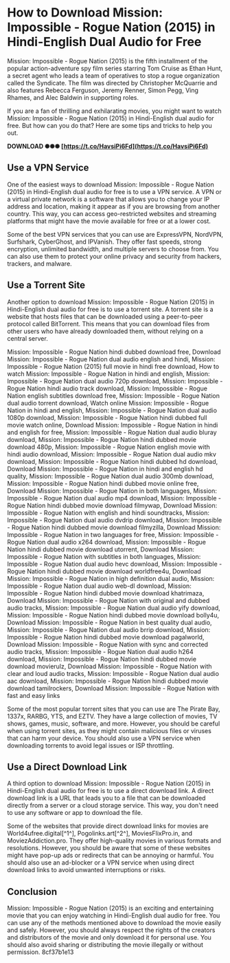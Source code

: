 
 
# How to Download Mission: Impossible - Rogue Nation (2015) in Hindi-English Dual Audio for Free
  
Mission: Impossible - Rogue Nation (2015) is the fifth installment of the popular action-adventure spy film series starring Tom Cruise as Ethan Hunt, a secret agent who leads a team of operatives to stop a rogue organization called the Syndicate. The film was directed by Christopher McQuarrie and also features Rebecca Ferguson, Jeremy Renner, Simon Pegg, Ving Rhames, and Alec Baldwin in supporting roles.
  
If you are a fan of thrilling and exhilarating movies, you might want to watch Mission: Impossible - Rogue Nation (2015) in Hindi-English dual audio for free. But how can you do that? Here are some tips and tricks to help you out.
 
**DOWNLOAD ✺✺✺ [https://t.co/HavsiPi6Fd](https://t.co/HavsiPi6Fd)**


  
## Use a VPN Service
  
One of the easiest ways to download Mission: Impossible - Rogue Nation (2015) in Hindi-English dual audio for free is to use a VPN service. A VPN or a virtual private network is a software that allows you to change your IP address and location, making it appear as if you are browsing from another country. This way, you can access geo-restricted websites and streaming platforms that might have the movie available for free or at a lower cost.
  
Some of the best VPN services that you can use are ExpressVPN, NordVPN, Surfshark, CyberGhost, and IPVanish. They offer fast speeds, strong encryption, unlimited bandwidth, and multiple servers to choose from. You can also use them to protect your online privacy and security from hackers, trackers, and malware.
  
## Use a Torrent Site
  
Another option to download Mission: Impossible - Rogue Nation (2015) in Hindi-English dual audio for free is to use a torrent site. A torrent site is a website that hosts files that can be downloaded using a peer-to-peer protocol called BitTorrent. This means that you can download files from other users who have already downloaded them, without relying on a central server.
 
Mission: Impossible - Rogue Nation hindi dubbed download free,  Download Mission: Impossible - Rogue Nation dual audio english and hindi,  Mission: Impossible - Rogue Nation (2015) full movie in hindi free download,  How to watch Mission: Impossible - Rogue Nation in hindi and english,  Mission: Impossible - Rogue Nation dual audio 720p download,  Mission: Impossible - Rogue Nation hindi audio track download,  Mission: Impossible - Rogue Nation english subtitles download free,  Mission: Impossible - Rogue Nation dual audio torrent download,  Watch online Mission: Impossible - Rogue Nation in hindi and english,  Mission: Impossible - Rogue Nation dual audio 1080p download,  Mission: Impossible - Rogue Nation hindi dubbed full movie watch online,  Download Mission: Impossible - Rogue Nation in hindi and english for free,  Mission: Impossible - Rogue Nation dual audio bluray download,  Mission: Impossible - Rogue Nation hindi dubbed movie download 480p,  Mission: Impossible - Rogue Nation english movie with hindi audio download,  Mission: Impossible - Rogue Nation dual audio mkv download,  Mission: Impossible - Rogue Nation hindi dubbed hd download,  Download Mission: Impossible - Rogue Nation in hindi and english hd quality,  Mission: Impossible - Rogue Nation dual audio 300mb download,  Mission: Impossible - Rogue Nation hindi dubbed movie online free,  Download Mission: Impossible - Rogue Nation in both languages,  Mission: Impossible - Rogue Nation dual audio mp4 download,  Mission: Impossible - Rogue Nation hindi dubbed movie download filmywap,  Download Mission: Impossible - Rogue Nation with english and hindi soundtracks,  Mission: Impossible - Rogue Nation dual audio dvdrip download,  Mission: Impossible - Rogue Nation hindi dubbed movie download filmyzilla,  Download Mission: Impossible - Rogue Nation in two languages for free,  Mission: Impossible - Rogue Nation dual audio x264 download,  Mission: Impossible - Rogue Nation hindi dubbed movie download utorrent,  Download Mission: Impossible - Rogue Nation with subtitles in both languages,  Mission: Impossible - Rogue Nation dual audio hevc download,  Mission: Impossible - Rogue Nation hindi dubbed movie download worldfree4u,  Download Mission: Impossible - Rogue Nation in high definition dual audio,  Mission: Impossible - Rogue Nation dual audio web-dl download,  Mission: Impossible - Rogue Nation hindi dubbed movie download khatrimaza,  Download Mission: Impossible - Rogue Nation with original and dubbed audio tracks,  Mission: Impossible - Rogue Nation dual audio yify download,  Mission: Impossible - Rogue Nation hindi dubbed movie download bolly4u,  Download Mission: Impossible - Rogue Nation in best quality dual audio,  Mission: Impossible - Rogue Nation dual audio brrip download,  Mission: Impossible - Rogue Nation hindi dubbed movie download pagalworld,  Download Mission: Impossible - Rogue Nation with sync and corrected audio tracks,  Mission: Impossible - Rogue Nation dual audio h264 download,  Mission: Impossible - Rogue Nation hindi dubbed movie download movierulz,  Download Mission: Impossible - Rogue Nation with clear and loud audio tracks,  Mission: Impossible - Rogue Nation dual audio aac download,  Mission: Impossible - Rogue Nation hindi dubbed movie download tamilrockers,  Download Mission: Impossible - Rogue Nation with fast and easy links
  
Some of the most popular torrent sites that you can use are The Pirate Bay, 1337x, RARBG, YTS, and EZTV. They have a large collection of movies, TV shows, games, music, software, and more. However, you should be careful when using torrent sites, as they might contain malicious files or viruses that can harm your device. You should also use a VPN service when downloading torrents to avoid legal issues or ISP throttling.
  
## Use a Direct Download Link
  
A third option to download Mission: Impossible - Rogue Nation (2015) in Hindi-English dual audio for free is to use a direct download link. A direct download link is a URL that leads you to a file that can be downloaded directly from a server or a cloud storage service. This way, you don't need to use any software or app to download the file.
  
Some of the websites that provide direct download links for movies are World4ufree.digital[^1^], Pogolinks.art[^2^], MoviesFlixPro.in, and MoviezAddiction.pro. They offer high-quality movies in various formats and resolutions. However, you should be aware that some of these websites might have pop-up ads or redirects that can be annoying or harmful. You should also use an ad-blocker or a VPN service when using direct download links to avoid unwanted interruptions or risks.
  
## Conclusion
  
Mission: Impossible - Rogue Nation (2015) is an exciting and entertaining movie that you can enjoy watching in Hindi-English dual audio for free. You can use any of the methods mentioned above to download the movie easily and safely. However, you should always respect the rights of the creators and distributors of the movie and only download it for personal use. You should also avoid sharing or distributing the movie illegally or without permission.
 8cf37b1e13
 
